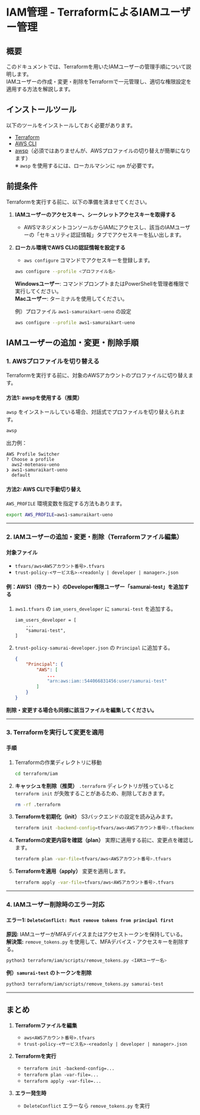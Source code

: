 # IAM管理 - TerraformによるIAMユーザー管理

## 概要
このドキュメントでは、Terraformを用いたIAMユーザーの管理手順について説明します。  
IAMユーザーの作成・変更・削除をTerraformで一元管理し、適切な権限設定を適用する方法を解説します。

## インストールツール
以下のツールをインストールしておく必要があります。

- [Terraform](https://developer.hashicorp.com/terraform/tutorials/aws-get-started/install-cli)  
- [AWS CLI](https://aws.amazon.com/cli/)  
- [awsp](https://www.npmjs.com/package/awsp)（必須ではありませんが、AWSプロファイルの切り替えが簡単になります）  
  ※ `awsp` を使用するには、ローカルマシンに `npm` が必要です。

## 前提条件
Terraformを実行する前に、以下の準備を済ませてください。

1. **IAMユーザーのアクセスキー、シークレットアクセスキーを取得する**  
   - AWSマネジメントコンソールからIAMにアクセスし、該当のIAMユーザーの「セキュリティ認証情報」タブでアクセスキーを払い出します。

2. **ローカル環境でAWS CLIの認証情報を設定する**  
   - `aws configure` コマンドでアクセスキーを登録します。

   ```bash
   aws configure --profile <プロファイル名>
   ```

   **Windowsユーザー**: コマンドプロンプトまたはPowerShellを管理者権限で実行してください。  
   **Macユーザー**: ターミナルを使用してください。

   例）プロファイル `aws1-samuraikart-ueno` の設定

   ```bash
   aws configure --profile aws1-samuraikart-ueno
   ```

## IAMユーザーの追加・変更・削除手順

### **1. AWSプロファイルを切り替える**
Terraformを実行する前に、対象のAWSアカウントのプロファイルに切り替えます。

#### **方法1: awspを使用する（推奨）**
`awsp` をインストールしている場合、対話式でプロファイルを切り替えられます。

```bash
awsp
```

出力例：
```
AWS Profile Switcher
? Choose a profile
  aws2-motenasu-ueno
❯ aws1-samuraikart-ueno
  default
```

#### **方法2: AWS CLIで手動切り替え**
`AWS_PROFILE` 環境変数を指定する方法もあります。

```bash
export AWS_PROFILE=aws1-samuraikart-ueno
```

---

### **2. IAMユーザーの追加・変更・削除（Terraformファイル編集）**
#### **対象ファイル**
- `tfvars/aws<AWSアカウント番号>.tfvars`
- `trust-policy-<サービス名>-<readonly | developer | manager>.json`

#### **例：AWS1（侍カート）のDeveloper権限ユーザー「samurai-test」を追加する**
1. `aws1.tfvars` の `iam_users_developer` に `samurai-test` を追加する。

   ```hcl
   iam_users_developer = [
       ...
       "samurai-test",
   ]
   ```

2. `trust-policy-samurai-developer.json` の `Principal` に追加する。

   ```json
   {
       "Principal": {
           "AWS": [
               ...
               "arn:aws:iam::544066831456:user/samurai-test"
           ]
       }
   }
   ```

**削除・変更する場合も同様に該当ファイルを編集してください。**

---

### **3. Terraformを実行して変更を適用**
#### **手順**
1. Terraformの作業ディレクトリに移動

   ```bash
   cd terraform/iam
   ```

2. **キャッシュを削除（推奨）**
   `.terraform` ディレクトリが残っていると `terraform init` が失敗することがあるため、削除しておきます。

   ```bash
   rm -rf .terraform
   ```

3. **Terraformを初期化（init）**
   S3バックエンドの設定を読み込みます。

   ```bash
   terraform init -backend-config=tfvars/aws<AWSアカウント番号>.tfbackend
   ```

4. **Terraformの変更内容を確認（plan）**
   実際に適用する前に、変更点を確認します。

   ```bash
   terraform plan -var-file=tfvars/aws<AWSアカウント番号>.tfvars
   ```

5. **Terraformを適用（apply）**
   変更を適用します。

   ```bash
   terraform apply -var-file=tfvars/aws<AWSアカウント番号>.tfvars
   ```

---

### **4. IAMユーザー削除時のエラー対応**
#### **エラー1: `DeleteConflict: Must remove tokens from principal first`**
**原因:** IAMユーザーがMFAデバイスまたはアクセストークンを保持している。  
**解決策:** `remove_tokens.py` を使用して、MFAデバイス・アクセスキーを削除する。

```bash
python3 terraform/iam/scripts/remove_tokens.py <IAMユーザー名>
```

**例）`samurai-test` のトークンを削除**
```bash
python3 terraform/iam/scripts/remove_tokens.py samurai-test
```

---

## **まとめ**
1. **Terraformファイルを編集**
   - `aws<AWSアカウント番号>.tfvars`
   - `trust-policy-<サービス名>-<readonly | developer | manager>.json`
   
2. **Terraformを実行**
   - `terraform init -backend-config=...`
   - `terraform plan -var-file=...`
   - `terraform apply -var-file=...`

3. **エラー発生時**
   - `DeleteConflict` エラーなら `remove_tokens.py` を実行